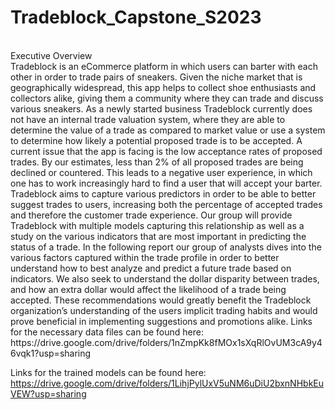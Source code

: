 # Tradeblock_Capstone_S2023
<br>
Executive Overview
<br>
Tradeblock is an eCommerce platform in which users can barter with each other in order to trade pairs of sneakers. Given the niche market that is geographically widespread, this app helps to collect shoe enthusiasts and collectors alike, giving them a community where they can trade and discuss various sneakers. As a newly started business Tradeblock currently does not have an internal trade valuation system, where they are able to determine the value of a trade as compared to market value or use a system to determine how likely a potential proposed trade is to be accepted. A current issue that the app is facing is the low acceptance rates of proposed trades. By our estimates, less than 2% of all proposed trades are being declined or countered. This leads to a negative user experience, in which one has to work increasingly hard to find a user that will accept your barter. Tradeblock aims to capture various predictors in order to be able to better suggest trades to users, increasing both the percentage of accepted trades and therefore the customer trade experience. Our group will provide Tradeblock with multiple models capturing this relationship as well as a study on the various indicators that are most important in predicting the status of a trade.
In the following report our group of analysts dives into the various factors captured within the trade profile in order to better understand how to best analyze and predict a future trade based on indicators. We also seek to understand the dollar disparity between trades, and how an extra dollar would affect the likelihood of a trade being accepted. These recommendations would greatly benefit the Tradeblock organization’s understanding of the users implicit trading habits and would prove beneficial in implementing suggestions and promotions alike. 
Links for the necessary data files can be found here:
https://drive.google.com/drive/folders/1nZmpKk8fMOx1sXqRlOvUM3cA9y46vqk1?usp=sharing

Links for the trained models can be found here:
https://drive.google.com/drive/folders/1LihjPylUxV5uNM6uDiU2bxnNHbkEuVEW?usp=sharing

